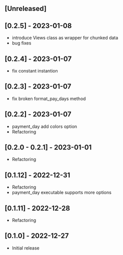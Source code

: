 ## [Unreleased]

## [0.2.5] - 2023-01-08

- introduce Views class as wrapper for chunked data
- bug fixes

## [0.2.4] - 2023-01-07

- fix constant instantion

## [0.2.3] - 2023-01-07

- fix broken format_pay_days method

## [0.2.2] - 2023-01-07

- payment_day add colors option
- Refactoring

## [0.2.0 - 0.2.1] - 2023-01-01

- Refactoring

## [0.1.12] - 2022-12-31

- Refactoring
- payment_day executable supports more options

## [0.1.11] - 2022-12-28

- Refactoring

## [0.1.0] - 2022-12-27

- Initial release
